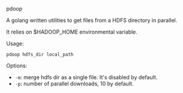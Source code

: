 pdoop

A golang written utilities to get files from a HDFS directory in parallel.

It relies on $HADOOP_HOME environmental variable.

Usage:

`pdoop hdfs_dir local_path`

Options:

- `-m`: merge hdfs dir as a single file. It's disabled by default.
- `-p`: number of parallel downloads, 10 by default.
